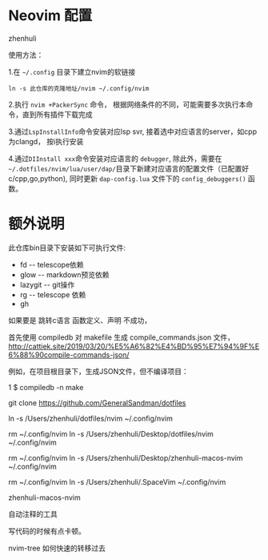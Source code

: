 # Neovim 配置

zhenhuli

使用方法：

1.在 `~/.config` 目录下建立nvim的软链接
  ```shell
  ln -s 此仓库的克隆地址/nvim ~/.config/nvim
  ```
2.执行 `nvim +PackerSync` 命令， 根据网络条件的不同，可能需要多次执行本命令，直到所有插件下载完成

3.通过`LspInstallInfo`命令安装对应lsp svr, 接着选中对应语言的server，如cpp为clangd， 按i执行安装

4.通过`DIInstall xxx`命令安装对应语言的 `debugger`, 除此外，需要在 `~/.dotfiles/nvim/lua/user/dap/`目录下新建对应语言的配置文件（已配置好c/cpp,go,python), 同时更新 `dap-config.lua` 文件下的 `config_debuggers()` 函数。



# 额外说明

此仓库bin目录下安装如下可执行文件:
- fd          -- telescope依赖
- glow        -- markdown预览依赖
- lazygit     -- git操作
- rg          -- telescope 依赖
- gh


如果要是 跳转c语言 函数定义、声明 不成功，

首先使用 compiledb 对 makefile 生成 compile_commands.json 文件，http://cattiek.site/2019/03/20/%E5%A6%82%E4%BD%95%E7%94%9F%E6%88%90compile-commands-json/



例如，在项目根目录下，生成JSON文件，但不编译项目：

1
$ compiledb -n make





git clone https://github.com/GeneralSandman/dotfiles

ln -s /Users/zhenhuli/dotfiles/nvim ~/.config/nvim



rm ~/.config/nvim
ln -s /Users/zhenhuli/Desktop/dotfiles/nvim ~/.config/nvim


rm ~/.config/nvim
ln -s /Users/zhenhuli/Desktop/zhenhuli-macos-nvim ~/.config/nvim


rm ~/.config/nvim
ln -s /Users/zhenhuli/.SpaceVim ~/.config/nvim




zhenhuli-macos-nvim


自动注释的工具

写代码的时候有点卡顿。


nvim-tree 如何快速的转移过去